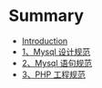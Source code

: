 # Summary

* [Introduction](README.md)
* [1、Mysql 设计规范](mysql-设计规范.md)
* [2、Mysql 语句规范](mysql-语句规范.md)
* [3、PHP 工程规范](php-gong-cheng-gui-fan.md)

